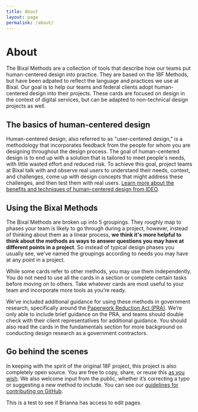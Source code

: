 ```yaml
---
title: About
layout: page
permalink: /about/
---
```


# About

The Bixal Methods are a collection of tools that describe how our teams put human-centered design into practice. They are based on the 18F Methods, but have been adpated to reflect the language and practices we use at Bixal. Our goal is to help our teams and federal clients adopt human-centered design into their projects. These cards are focused on design in the context of digital services, but can be adapted to non-technical design projects as well.

## The basics of human-centered design
Human-centered design, also referred to as "user-centered design," is a methodology that incorporates feedback from the people for whom you are designing throughout the design process. The goal of human-centered design is to end up with a solution that is tailored to meet people's needs, with little wasted effort and reduced risk. To achieve this goal, project teams at Bixal talk with and observe real users to understand their needs, context, and challenges, come up with design concepts that might address these challenges, and then test them with real users. [Learn more about the benefits and techniques of human-centered design from IDEO](http://www.designkit.org/human-centered-design).

## Using the Bixal Methods
The Bixal Methods are broken up into 5 groupings. They roughly map to phases your team is likely to go through during a project, however, instead of thinking about them as a linear process, **we think it's more helpful to think about the methods as ways to answer questions you may have at different points in a project**. So instead of typical design phases you usually see, we've named the groupings according to needs you may have at any point in a project.

While some cards refer to other methods, you may use them independently. You do not need to use all the cards in a section or complete certain tasks before moving on to others. Take whatever cards are most useful to your team and incorporate more tools as you’re ready.

We’ve included additional guidance for using these methods in government research, specifically around the [Paperwork Reduction Act (PRA)](https://pra.digital.gov). We’re only able to include brief guidance on the PRA, and teams should double check with their client representatives for additional guidance. You should also read the cards in the fundamentals section for more background on conducting design research as a government contractors.

## Go behind the scenes
In keeping with the spirit of the original 18F project, this project is also completely open source. You are free to copy, share, or reuse this [as you wish](https://github.com/Bixal/methods/blob/master/LICENSE.md). We also welcome input from the public, whether it’s correcting a typo or suggesting a new method to include. You can see our [guidelines for contributing on GitHub](https://github.com/Bixal/methods/blob/master/CONTRIBUTING.md).

This is a test to see if Brianna has access to edit pages.
